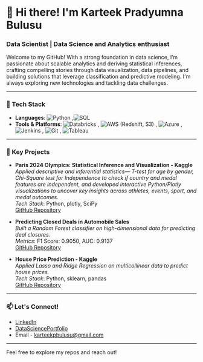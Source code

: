 # 👋 Hi there! I'm Karteek Pradyumna Bulusu

### Data Scientist | Data Science and Analytics enthusiast

Welcome to my GitHub! With a strong foundation in data science, I’m passionate about scalable analytics and deriving statistical inferences, crafting compelling stories through data visualization, data pipelines, and building solutions that leverage classification and predictive modeling. I'm always exploring new technologies and tackling data challenges.

---

### 🔧 Tech Stack

- **Languages**: ![Python](https://img.shields.io/badge/Python-3776AB?style=for-the-badge&logo=python&logoColor=white)
,![SQL](https://img.shields.io/badge/SQL-000000?style=for-the-badge&logo=postgresql&logoColor=white)
- **Tools & Platforms**: ![Databricks](https://img.shields.io/badge/Databricks-FF3621?style=for-the-badge&logo=databricks&logoColor=white)
, ![AWS](https://img.shields.io/badge/AWS-232F3E?style=for-the-badge&logo=amazonaws&logoColor=white) (Redshift, S3)
, ![Azure](https://img.shields.io/badge/Azure-0078D4?style=for-the-badge&logo=microsoftazure&logoColor=white)
, ![Jenkins](https://img.shields.io/badge/Jenkins-D24939?style=for-the-badge&logo=jenkins&logoColor=white)
, ![Git](https://img.shields.io/badge/Git-3776AB?style=flat&logo=git&logoColor=white)
, ![Tableau](https://img.shields.io/badge/Tableau-E97627?style=for-the-badge&logo=tableau&logoColor=white)

---

### 🚀 Key Projects

- **Paris 2024 Olympics: Statistical Inference and Visualization - Kaggle**  
  *Applied descriptive and inferential statistics— T-test for age by gender, Chi-Square test for Independence to check if country and medal features are independent, and developed interactive Python/Plotly visualizations to uncover key insights across athletes, events, sport, and medal outcomes.*  
  *Tech Stack*: Python, plotly, SciPy  
  [GitHub Repository](https://github.com/kartikpradyumna92/Kaggle_Paris2024_Olympics)

  
- **Predicting Closed Deals in Automobile Sales**  
  *Built a Random Forest classifier on high-dimensional data for predicting deal closures.*  
  *Metrics*: F1 Score: 0.9050, AUC: 0.9137  
  [GitHub Repository](https://github.com/kartikpradyumna92/Data-Science--Analysis-of-automobiles-deals-captured)


- **House Price Prediction - Kaggle**  
  *Applied Lasso and Ridge Regression on multicollinear data to predict house prices.*  
  *Tech Stack*: Python, sklearn, pandas  
  [GitHub Repository](https://github.com/kartikpradyumna92/Kaggle_House_Price_Predictions)

---

### 📫 Let's Connect!

- [LinkedIn](https://www.linkedin.com/in/karteekpradyumnabulusu)
- [DataSciencePortfolio](https://kartikpradyumna92.github.io/)
- Email - karteekpbulusu@gmail.com

---
Feel free to explore my repos and reach out!


